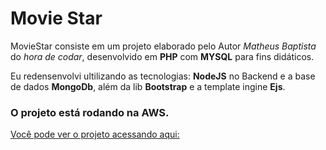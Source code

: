 # Movie Star

MovieStar consiste em um projeto elaborado pelo Autor *Matheus Baptista* do *hora de codar*, desenvolvido em **PHP** com **MYSQL** para fins didáticos.

Eu redensenvolvi ultilizando as tecnologias: **NodeJS** no Backend e a base de dados **MongoDb**, além da lib **Bootstrap** e a template ingine **Ejs**.


### O projeto está rodando na **AWS**.

[Você pode ver o projeto acessando aqui:](http://18.231.29.111/)
